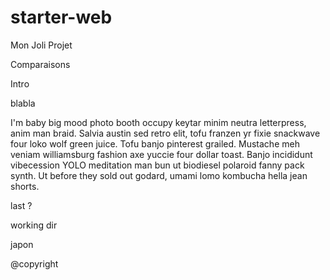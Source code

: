 # starter-web
Mon Joli Projet

Comparaisons


Intro 

blabla


I'm baby big mood photo booth occupy keytar minim neutra letterpress, anim man braid. Salvia austin sed retro elit, tofu franzen yr fixie snackwave four loko wolf green juice. Tofu banjo pinterest grailed. Mustache meh veniam williamsburg fashion axe yuccie four dollar toast. Banjo incididunt vibecession YOLO meditation man bun ut biodiesel polaroid fanny pack synth. Ut before they sold out godard, umami lomo kombucha hella jean shorts.

last ?


working dir


japon

@copyright
